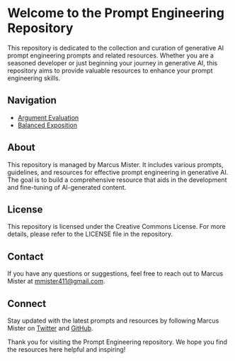 
# Welcome to the Prompt Engineering Repository

This repository is dedicated to the collection and curation of generative AI prompt engineering prompts and related resources. Whether you are a seasoned developer or just beginning your journey in generative AI, this repository aims to provide valuable resources to enhance your prompt engineering skills.

## Navigation

- [Argument Evaluation](/argumentevaluation)
- [Balanced Exposition](/balanced_exposition)

## About

This repository is managed by Marcus Mister. It includes various prompts, guidelines, and resources for effective prompt engineering in generative AI. The goal is to build a comprehensive resource that aids in the development and fine-tuning of AI-generated content.

## License

This repository is licensed under the Creative Commons License. For more details, please refer to the LICENSE file in the repository.

## Contact

If you have any questions or suggestions, feel free to reach out to Marcus Mister at mmister411@gmail.com.

## Connect

Stay updated with the latest prompts and resources by following Marcus Mister on [Twitter](https://twitter.com/marcus.t.mister) and [GitHub](https://github.com/mmister411).

Thank you for visiting the Prompt Engineering repository. We hope you find the resources here helpful and inspiring!
